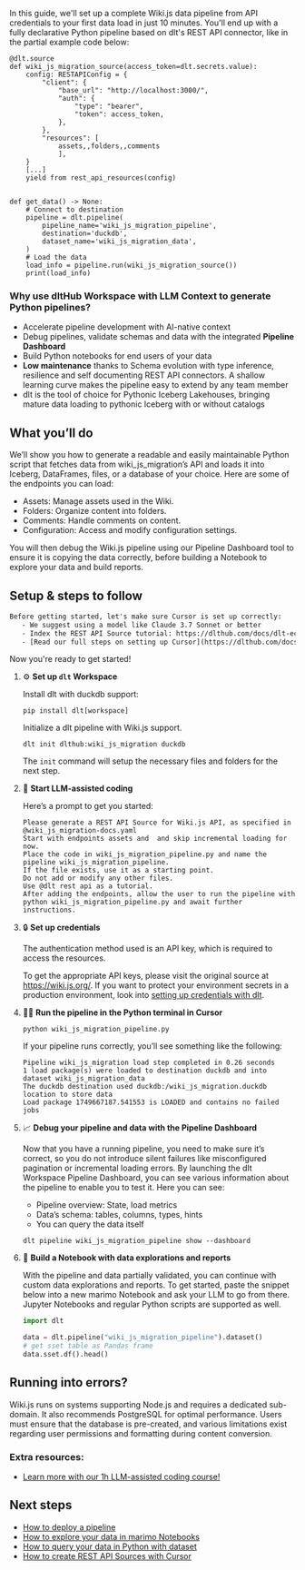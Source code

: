 In this guide, we'll set up a complete Wiki.js data pipeline from API credentials to your first data load in just 10 minutes. You'll end up with a fully declarative Python pipeline based on dlt's REST API connector, like in the partial example code below:

```python-outcome
@dlt.source
def wiki_js_migration_source(access_token=dlt.secrets.value):
    config: RESTAPIConfig = {
        "client": {
            "base_url": "http://localhost:3000/",
            "auth": {
                "type": "bearer",
                "token": access_token,
            },
        },
        "resources": [
            assets,,folders,,comments
            ],
    }
    [...]
    yield from rest_api_resources(config)


def get_data() -> None:
    # Connect to destination
    pipeline = dlt.pipeline(
        pipeline_name='wiki_js_migration_pipeline',
        destination='duckdb',
        dataset_name='wiki_js_migration_data', 
    )
    # Load the data
    load_info = pipeline.run(wiki_js_migration_source())
    print(load_info) 
```

### Why use dltHub Workspace with LLM Context to generate Python pipelines?

- Accelerate pipeline development with AI-native context
- Debug pipelines, validate schemas and data with the integrated **Pipeline Dashboard**
- Build Python notebooks for end users of your data
- **Low maintenance** thanks to Schema evolution with type inference, resilience and self documenting REST API connectors. A shallow learning curve makes the pipeline easy to extend by any team member
- dlt is the tool of choice for Pythonic Iceberg Lakehouses, bringing mature data loading to pythonic Iceberg with or without catalogs

## What you’ll do

We’ll show you how to generate a readable and easily maintainable Python script that fetches data from wiki_js_migration’s API and loads it into Iceberg, DataFrames, files, or a database of your choice. Here are some of the endpoints you can load:

- Assets: Manage assets used in the Wiki.
- Folders: Organize content into folders.
- Comments: Handle comments on content.
- Configuration: Access and modify configuration settings.

You will then debug the Wiki.js pipeline using our Pipeline Dashboard tool to ensure it is copying the data correctly, before building a Notebook to explore your data and build reports.

## Setup & steps to follow

```default
Before getting started, let's make sure Cursor is set up correctly:
   - We suggest using a model like Claude 3.7 Sonnet or better
   - Index the REST API Source tutorial: https://dlthub.com/docs/dlt-ecosystem/verified-sources/rest_api/ and add it to context as **@dlt rest api**
   - [Read our full steps on setting up Cursor](https://dlthub.com/docs/dlt-ecosystem/llm-tooling/cursor-restapi#23-configuring-cursor-with-documentation)
```

Now you're ready to get started!

1. ⚙️ **Set up `dlt` Workspace**
    
    Install dlt with duckdb support:
    ```shell
    pip install dlt[workspace]
    ```

    Initialize a dlt pipeline with Wiki.js support.
    ```shell
    dlt init dlthub:wiki_js_migration duckdb
    ```

    The `init` command will setup the necessary files and folders for the next step.
    
2. 🤠 **Start LLM-assisted coding**
    
    Here’s a prompt to get you started:
    
    ```prompt
    Please generate a REST API Source for Wiki.js API, as specified in @wiki_js_migration-docs.yaml 
    Start with endpoints assets and  and skip incremental loading for now. 
    Place the code in wiki_js_migration_pipeline.py and name the pipeline wiki_js_migration_pipeline. 
    If the file exists, use it as a starting point. 
    Do not add or modify any other files. 
    Use @dlt rest api as a tutorial. 
    After adding the endpoints, allow the user to run the pipeline with python wiki_js_migration_pipeline.py and await further instructions.
    ```

    
3. 🔒 **Set up credentials** 
    
    The authentication method used is an API key, which is required to access the resources.
    
    To get the appropriate API keys, please visit the original source at https://wiki.js.org/.
    If you want to protect your environment secrets in a production environment, look into [setting up credentials with dlt](https://dlthub.com/docs/walkthroughs/add_credentials).
    
4. 🏃‍♀️ **Run the pipeline in the Python terminal in Cursor**
    
    ```shell
    python wiki_js_migration_pipeline.py
    ```
    
    If your pipeline runs correctly, you’ll see something like the following:
    
    ```shell
    Pipeline wiki_js_migration load step completed in 0.26 seconds
    1 load package(s) were loaded to destination duckdb and into dataset wiki_js_migration_data
    The duckdb destination used duckdb:/wiki_js_migration.duckdb location to store data
    Load package 1749667187.541553 is LOADED and contains no failed jobs
    ```
    
5. 📈 **Debug your pipeline and data with the Pipeline Dashboard**

    Now that you have a running pipeline, you need to make sure it’s correct, so you do not introduce silent failures like misconfigured pagination or incremental loading errors. By launching the dlt Workspace Pipeline Dashboard, you can see various information about the pipeline to enable you to test it. Here you can see:
    - Pipeline overview: State, load metrics
    - Data’s schema: tables, columns, types, hints
    - You can query the data itself
    
    ```shell
    dlt pipeline wiki_js_migration_pipeline show --dashboard
    ```
    
6. 🐍 **Build a Notebook with data explorations and reports**

    With the pipeline and data partially validated, you can continue with custom data explorations and reports. To get started, paste the snippet below into a new marimo Notebook and ask your LLM to go from there. Jupyter Notebooks and regular Python scripts are supported as well.

    
    ```python
    import dlt

   data = dlt.pipeline("wiki_js_migration_pipeline").dataset()
   # get sset table as Pandas frame
   data.sset.df().head()
    ```

## Running into errors?

Wiki.js runs on systems supporting Node.js and requires a dedicated sub-domain. It also recommends PostgreSQL for optimal performance. Users must ensure that the database is pre-created, and various limitations exist regarding user permissions and formatting during content conversion.

### Extra resources:

- [Learn more with our 1h LLM-assisted coding course!](https://www.youtube.com/watch?v=GGid70rnJuM)

## Next steps

- [How to deploy a pipeline](https://dlthub.com/docs/walkthroughs/deploy-a-pipeline)
- [How to explore your data in marimo Notebooks](https://dlthub.com/docs/general-usage/dataset-access/marimo)
- [How to query your data in Python with dataset](https://dlthub.com/docs/general-usage/dataset-access/dataset)
- [How to create REST API Sources with Cursor](https://dlthub.com/docs/dlt-ecosystem/llm-tooling/cursor-restapi)